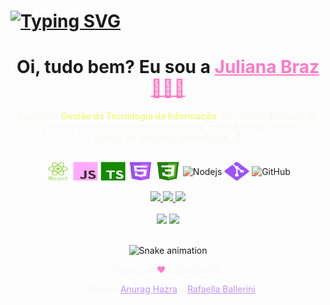 <h1> 
  <a href="https://git.io/typing-svg">
    <img src="https://readme-typing-svg.demolab.com?font=Press+Start+2P&pause=1000&color=BD93F9&random=false&width=435&lines=Ol%C3%A1%2C+pessoal+!+%3D)" alt="Typing SVG" />
  </a> 
</h1>

<p>

<div>
  
  <h1 align="center">
    Oi, tudo bem? Eu sou a 
    <a href="https://www.linkedin.com/in/juliana-ti/" style="color:#ff79c6;">Juliana Braz👩🏻‍💻</a>
  </h1>
  
  <p align="center" style="color:#f8f8f2;">
    Cursando <strong style="color:#f1fa8c;">Gestão da Tecnologia da Informação</strong>, em constante evolução por meio de especializações e práticas que unem desenvolvimento e gestão de soluções tecnológicas. 🚀
  </p>
  
</div>

<div align="center" valign="top"><br>
  <img align="center" alt="React" height="30" width="40" src="https://raw.githubusercontent.com/devicons/devicon/master/icons/react/react-original-wordmark.svg" style="filter:hue-rotate(260deg)">
  <img align="center" alt="Js" height="30" width="40" src="https://raw.githubusercontent.com/devicons/devicon/master/icons/javascript/javascript-original.svg" style="filter:hue-rotate(260deg)">
  <img align="center" alt="Ts" height="30" width="40" src="https://raw.githubusercontent.com/devicons/devicon/master/icons/typescript/typescript-plain.svg" style="filter:hue-rotate(260deg)">
  <img align="center" alt="HTML" height="30" width="40" src="https://raw.githubusercontent.com/devicons/devicon/master/icons/html5/html5-original.svg" style="filter:hue-rotate(260deg)">
  <img align="center" alt="CSS" height="30" width="40" src="https://raw.githubusercontent.com/devicons/devicon/master/icons/css3/css3-original.svg" style="filter:hue-rotate(260deg)">
  <img align="center" alt="Nodejs" height="30" width="40" src="https://cdn.worldvectorlogo.com/logos/nodejs-icon.svg" style="filter:hue-rotate(260deg)">
  <img align="center" alt="Git" height="30" width="40" src="https://raw.githubusercontent.com/devicons/devicon/master/icons/git/git-original.svg" style="filter:hue-rotate(260deg)">
  <img align="center" alt="GitHub" height="30" width="40" src="https://cdn.jsdelivr.net/gh/devicons/devicon/icons/github/github-original.svg" style="filter:hue-rotate(260deg)">
</div><br>

<!-- Redes -->
<div align="center">
  <a href="https://www.instagram.com/juulianatoni/" target="_blank">
    <img src="https://img.shields.io/badge/-Instagram-ff79c6?style=for-the-badge&logo=instagram&logoColor=282a36">
  </a>
  <a href="https://www.linkedin.com/in/juliana-ti/" target="_blank">
    <img src="https://img.shields.io/badge/-Linkedin-6272a4?style=for-the-badge&logo=linkedin&logoColor=ffffff">
  </a> 
  <a href="mailto:julianatonibraz@gmail.com" target="_blank">
    <img src="https://img.shields.io/badge/-Gmail-50fa7b?style=for-the-badge&logo=gmail&logoColor=282a36">
  </a>
</div>

<!-- GitHub Stats -->
<div align="center"><br>
  <img
    height="160em"
    src="https://github-readme-stats.vercel.app/api?username=jutbraz&show_icons=true&theme=dracula&count_private=true&cache_seconds=1800&title_color=bd93f9&icon_color=ff79c6&text_color=f8f8f2&bg_color=282a36"
  />
  <img
    height="160em"
    src="https://github-readme-stats.vercel.app/api/top-langs/?username=jutbraz&layout=compact&langs_count=7&theme=dracula&cache_seconds=1800&title_color=bd93f9&text_color=f8f8f2&bg_color=282a36&hide_border=false"
  />
</div><br>

<div align="center">

  ![Snake animation](https://raw.githubusercontent.com/danielbped/danielbped/output/github-contribution-grid-snake.svg)

</div>

<div align="center" style="color:#f8f8f2;">
  <p>Feito com <span style="color:#ff79c6;">♥</span> e JavaScript.</p>
  <p>Créditos: <a href="https://github.com/anuraghazra/github-readme-stats" style="color:#bd93f9;">Anurag Hazra</a> e <a href="https://github.com/rafaballerini" style="color:#bd93f9;">Rafaella Ballerini</a></p>
</div>








  
